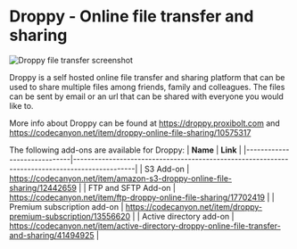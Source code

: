 # Droppy - Online file transfer and sharing

![Droppy file transfer screenshot](https://github.com/proxibolt/droppy/blob/main/product_screenshots/droppy-screenshot-1.png?raw=true)

Droppy is a self hosted online file transfer and sharing platform that can be used to share multiple files among friends, family and colleagues. The files can be sent by email or an url that can be shared with everyone you would like to.

More info about Droppy can be found at https://droppy.proxibolt.com and https://codecanyon.net/item/droppy-online-file-sharing/10575317

The following add-ons are available for Droppy:
| **Name**                    | **Link**                                                                                      |
|-----------------------------|-----------------------------------------------------------------------------------------------|
| S3 Add-on                   | https://codecanyon.net/item/amazon-s3-droppy-online-file-sharing/12442659                     |
| FTP and SFTP Add-on         | https://codecanyon.net/item/ftp-droppy-online-file-sharing/17702419                           |
| Premium subscription add-on | https://codecanyon.net/item/droppy-premium-subscription/13556620                              |
| Active directory add-on     | https://codecanyon.net/item/active-directory-droppy-online-file-transfer-and-sharing/41494925 |
